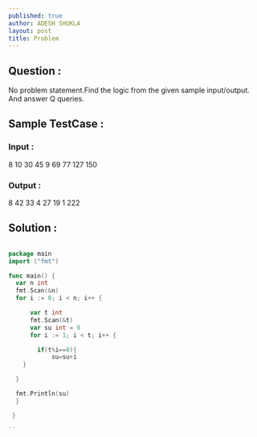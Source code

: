 ```yaml
---
published: true
author: ADESH SHUKLA
layout: post
title: Problem
---
```


## Question :

No problem statement.Find the logic from the given sample input/output.
And answer Q queries.

## Sample TestCase :

### Input :

8
10
30
45
9
69
77
127
150

### Output :

8
42
33
4
27
19
1
222

## Solution :

```go

package main
import ("fmt")

func main() {
  var n int
  fmt.Scan(&n)
  for i := 0; i < n; i++ {

      var t int
      fmt.Scan(&t)
      var su int = 0
      for i := 1; i < t; i++ {

        if(t%i==0){
            su=su+i
    }

  }

  fmt.Println(su)
  }

 }

``